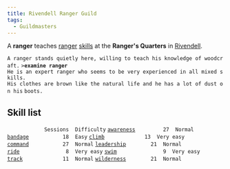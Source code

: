 ```yaml
---
title: Rivendell Ranger Guild
tags:
  - Guildmasters
---
```

A **ranger** teaches [ranger](general "wikilink")
[skills](skill "wikilink") at the **Ranger's Quarters** in
[Rivendell](Rivendell "wikilink").

`A ranger stands quietly here, willing to teach his knowledge of woodcraft.`
`>`**`examine ranger`**
`He is an expert ranger who seems to be very experienced in all mixed skills.`
`His clothes are brown like the natural life and he has a lot of dust on his`
`boots.`

## Skill list

`            Sessions  Difficulty`
[`awareness`](awareness "wikilink")`         27  Normal`
[`bandage`](bandage "wikilink")`           18  Easy`
[`climb`](climb "wikilink")`             13  Very easy`
[`command`](command "wikilink")`           27  Normal`
[`leadership`](leadership "wikilink")`        21  Normal`
[`ride`](ride "wikilink")`               8  Very easy`
[`swim`](swim "wikilink")`               9  Very easy`
[`track`](track "wikilink")`             11  Normal`
[`wilderness`](wilderness "wikilink")`        21  Normal`
